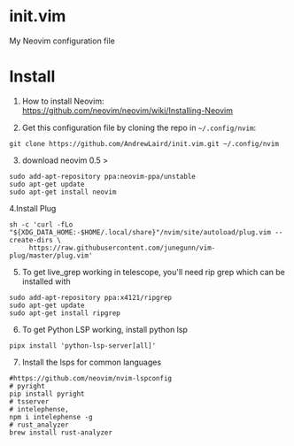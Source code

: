 # init.vim
My Neovim configuration file

# Install
1. How to install Neovim:
https://github.com/neovim/neovim/wiki/Installing-Neovim  

2. Get this configuration file by cloning the repo in `~/.config/nvim`:
```
git clone https://github.com/AndrewLaird/init.vim.git ~/.config/nvim
```

3. download neovim 0.5 > 
```
sudo add-apt-repository ppa:neovim-ppa/unstable
sudo apt-get update
sudo apt-get install neovim
```
4.Install Plug
```
sh -c 'curl -fLo "${XDG_DATA_HOME:-$HOME/.local/share}"/nvim/site/autoload/plug.vim --create-dirs \
     https://raw.githubusercontent.com/junegunn/vim-plug/master/plug.vim'
```


5. To get live_grep working in telescope, you'll need rip grep which can be installed with
```
sudo add-apt-repository ppa:x4121/ripgrep
sudo apt-get update
sudo apt-get install ripgrep
```
6. To get Python LSP working, install python lsp
```
pipx install 'python-lsp-server[all]'
```

7. Install the lsps for common languages
```
#https://github.com/neovim/nvim-lspconfig
# pyright
pip install pyright
# tsserver 
# intelephense, 
npm i intelephense -g
# rust_analyzer
brew install rust-analyzer
```
